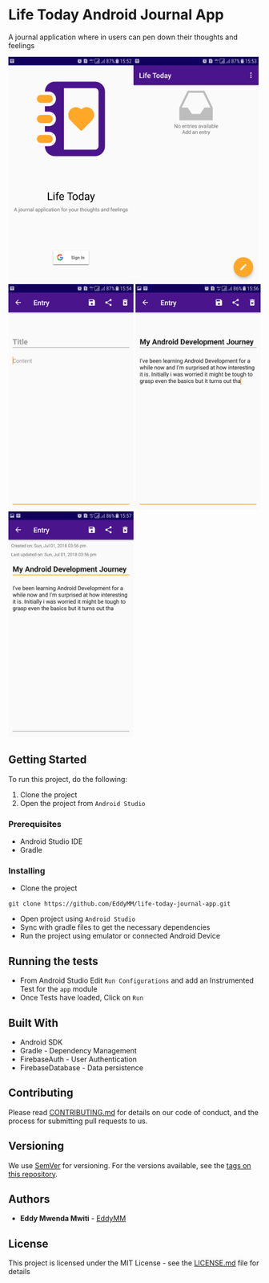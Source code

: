 # Life Today Android Journal App

A journal application where in users can pen down their thoughts and
feelings

<img src="githubResources/signin.png" alt="signin" width=250 height=450 /><img src="githubResources/empty_entries.png" alt="empty entries" width=250 height=450 />
<img src="githubResources/add_entry.png" alt="add entry" width=250 height=450 />
<img src="githubResources/filled_entry.png" alt="filled entry" width=250 height=450 />
<img src="githubResources/view_entry.png" alt="view entry" width=250 height=450 />


## Getting Started

To run this project, do the following:

1. Clone the project
2. Open the project from `Android Studio`

### Prerequisites

- Android Studio IDE
- Gradle


### Installing

- Clone the project

```
git clone https://github.com/EddyMM/life-today-journal-app.git
```

- Open project using `Android Studio`
- Sync with gradle files to get the necessary dependencies
- Run the project using emulator or connected Android Device



## Running the tests

- From Android Studio Edit `Run Configurations` and add an Instrumented Test for the `app` module
- Once Tests have loaded, Click on `Run`

## Built With

- Android SDK
- Gradle - Dependency Management
- FirebaseAuth - User Authentication
- FirebaseDatabase - Data persistence

## Contributing

Please read [CONTRIBUTING.md](https://gist.github.com/PurpleBooth/b24679402957c63ec426) for details on our code of conduct, and the process for submitting pull requests to us.

## Versioning

We use [SemVer](http://semver.org/) for versioning. For the versions available, see the [tags on this repository](https://github.com/your/project/tags).

## Authors

* **Eddy Mwenda Mwiti**  - [EddyMM](https://github.com/EddyMM)

## License

This project is licensed under the MIT License - see the [LICENSE.md](LICENSE.md) file for details
